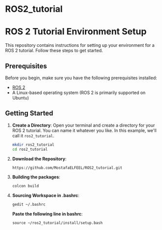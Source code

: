 # ROS2_tutorial
# ROS 2 Tutorial Environment Setup

This repository contains instructions for setting up your environment for a ROS 2 tutorial. Follow these steps to get started.

## Prerequisites

Before you begin, make sure you have the following prerequisites installed:

- [ROS 2](https://docs.ros.org/en/humble/Installation.html)
- A Linux-based operating system (ROS 2 is primarily supported on Ubuntu)

## Getting Started

1. **Create a Directory**: Open your terminal and create a directory for your ROS 2 tutorial. You can name it whatever you like. In this example, we'll call it `ros2_tutorial`.

   ```bash
   mkdir ros2_tutorial
   cd ros2_tutorial

2. **Download the Repository**:
   ```bash
   https://github.com/MostafaELFEEL/ROS2_tutorial.git
3. **Building the packages**:
   ```bash
   colcon build

4. **Sourcing Workspace in .bashrc**:
   ```bash
   gedit ~/.bashrc
   ```

   **Paste the following line in bashrc**:
   ```bashrc
   source ~/ros2_tutorial/install/setup.bash

   



